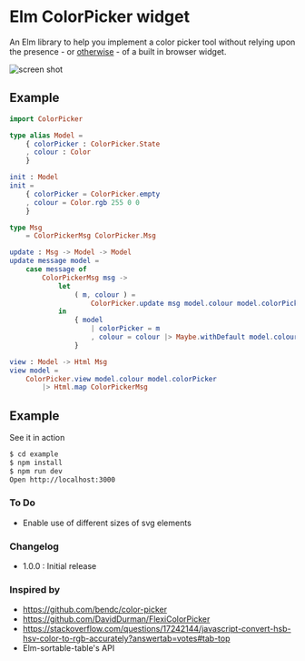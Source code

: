 # Elm ColorPicker widget

An Elm library to help you implement a color picker tool without relying upon the presence - or [otherwise](http://caniuse.com/#feat=input-color) - of a built in browser widget.

<img src="https://github.com/simonh1000/elm-colorpicker/raw/master/screenshot.png" alt="screen shot">

## Example

```elm
import ColorPicker

type alias Model =
    { colorPicker : ColorPicker.State
    , colour : Color
    }

init : Model
init =
    { colorPicker = ColorPicker.empty
    , colour = Color.rgb 255 0 0
    }

type Msg
    = ColorPickerMsg ColorPicker.Msg

update : Msg -> Model -> Model
update message model =
    case message of
        ColorPickerMsg msg ->
            let
                ( m, colour ) =
                    ColorPicker.update msg model.colour model.colorPicker
            in
                { model
                    | colorPicker = m
                    , colour = colour |> Maybe.withDefault model.colour
                }

view : Model -> Html Msg
view model =
    ColorPicker.view model.colour model.colorPicker
        |> Html.map ColorPickerMsg
```

## Example

See it in action

```sh
$ cd example
$ npm install
$ npm run dev
Open http://localhost:3000
```

### To Do

 * Enable use of different sizes of svg elements

### Changelog

 * 1.0.0 : Initial release


### Inspired by

 * https://github.com/bendc/color-picker
 * https://github.com/DavidDurman/FlexiColorPicker
 * https://stackoverflow.com/questions/17242144/javascript-convert-hsb-hsv-color-to-rgb-accurately?answertab=votes#tab-top
 * Elm-sortable-table's API
